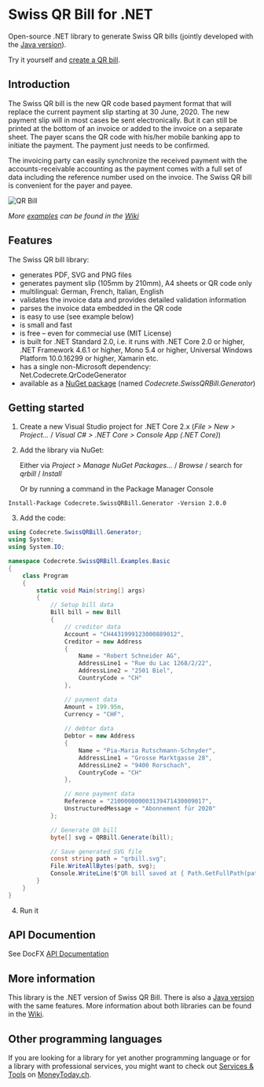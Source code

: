 # Swiss QR Bill for .NET

Open-source .NET library to generate Swiss QR bills (jointly developed with the [Java version](https://github.com/manuelbl/SwissQRBill)).

Try it yourself and [create a QR bill](https://www.codecrete.net/qrbill). 

## Introduction

The Swiss QR bill is the new QR code based payment format that will replace the current payment slip starting at 30 June, 2020. The new payment slip will in most cases be sent electronically. But it can still be printed at the bottom of an invoice or added to the invoice on a separate sheet. The payer scans the QR code with his/her mobile banking app to initiate the payment. The payment just needs to be confirmed.

The invoicing party can easily synchronize the received payment with the accounts-receivable accounting as the payment comes with a full set of data including the reference number used on the invoice. The Swiss QR bill is convenient for the payer and payee.

![QR Bill](https://raw.githubusercontent.com/wiki/manuelbl/SwissQRBill/images/qr-invoice-e1.svg?sanitize=true)

*More [examples](https://github.com/manuelbl/SwissQRBill/wiki/Swiss-QR-Invoice-Examples) can be found in the [Wiki](https://github.com/manuelbl/SwissQRBill/wiki)*

## Features

The Swiss QR bill library:

- generates PDF, SVG and PNG files
- generates payment slip (105mm by 210mm), A4 sheets or QR code only
- multilingual: German, French, Italian, English
- validates the invoice data and provides detailed validation information
- parses the invoice data embedded in the QR code
- is easy to use (see example below)
- is small and fast
- is free – even for commecial use (MIT License)
- is built for .NET Standard 2.0, i.e. it runs with .NET Core 2.0 or higher, .NET Framework 4.6.1 or higher, Mono 5.4 or higher, Universal Windows Platform 10.0.16299 or higher, Xamarin etc.
- has a single non-Microsoft dependency: Net.Codecrete.QrCodeGenerator
- available as a [NuGet package](https://www.nuget.org/packages/Codecrete.SwissQRBill.Generator/) (named *Codecrete.SwissQRBill.Generator*)

## Getting started

1. Create a new Visual Studio project for .NET Core 2.x (*File > New > Project...* / *Visual C# > .NET Core > Console App (.NET Core)*)

2. Add the library via NuGet:

   Either via *Project > Manage NuGet Packages...* / *Browse* / search for *qrbill* / *Install*
   
   Or by running a command in the Package Manager Console

```
Install-Package Codecrete.SwissQRBill.Generator -Version 2.0.0	
```

3. Add the code:

```c#
using Codecrete.SwissQRBill.Generator;
using System;
using System.IO;

namespace Codecrete.SwissQRBill.Examples.Basic
{
    class Program
    {
        static void Main(string[] args)
        {
            // Setup bill data
            Bill bill = new Bill
            {
                // creditor data
                Account = "CH4431999123000889012",
                Creditor = new Address
                {
                    Name = "Robert Schneider AG",
                    AddressLine1 = "Rue du Lac 1268/2/22",
                    AddressLine2 = "2501 Biel",
                    CountryCode = "CH"
                },

                // payment data
                Amount = 199.95m,
                Currency = "CHF",
                
                // debtor data
                Debtor = new Address
                {
                    Name = "Pia-Maria Rutschmann-Schnyder",
                    AddressLine1 = "Grosse Marktgasse 28",
                    AddressLine2 = "9400 Rorschach",
                    CountryCode = "CH"
                },

                // more payment data
                Reference = "210000000003139471430009017",
                UnstructuredMessage = "Abonnement für 2020"
            };

            // Generate QR bill
            byte[] svg = QRBill.Generate(bill);

            // Save generated SVG file
            const string path = "qrbill.svg";
            File.WriteAllBytes(path, svg);
            Console.WriteLine($"QR bill saved at { Path.GetFullPath(path) }");
        }
    }
}
```

4. Run it

## API Documention

See DocFX [API Documentation](https://codecrete.net/SwissQRBill.NET/api/index.html)

## More information

This library is the .NET version of Swiss QR Bill. There is also a [Java version](https://github.com/manuelbl/SwissQRBill) with the same features. More information about both libraries can be found in the [Wiki](https://github.com/manuelbl/SwissQRBill/wiki).

## Other programming languages

If you are looking for a library for yet another programming language or for a library with professional services, you might want to check out [Services & Tools](https://www.moneytoday.ch/iso20022/movers-shakers/software-hersteller/services-tools/) on [MoneyToday.ch](https://www.moneytoday.ch).
